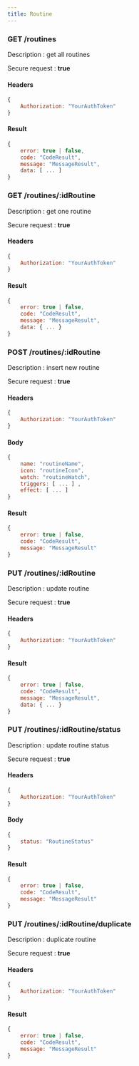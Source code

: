 ```yaml
---
title: Routine
---
```


### **GET** /routines

Description : get all routines

Secure request : **true**

#### Headers 

```js 
{
    Authorization: "YourAuthToken"
}
```

#### Result 

```js 
{
    error: true | false,
    code: "CodeResult",
    message: "MessageResult",
    data: [ ... ]
}
```

### **GET** /routines/:idRoutine

Description : get one routine

Secure request : **true**

#### Headers 

```js 
{
    Authorization: "YourAuthToken"
}
```

#### Result 

```js 
{
    error: true | false,
    code: "CodeResult",
    message: "MessageResult",
    data: { ... }
}
```

### **POST** /routines/:idRoutine

Description : insert new routine

Secure request : **true**

#### Headers 

```js 
{
    Authorization: "YourAuthToken"
}
```

#### Body 

```js 
{
    name: "routineName", 
    icon: "routineIcon", 
    watch: "routineWatch", 
    triggers: [ ... ] , 
    effect: [ ... ]
}
```

#### Result 

```js 
{
    error: true | false,
    code: "CodeResult",
    message: "MessageResult"
}
```

### **PUT** /routines/:idRoutine

Description : update routine

Secure request : **true**

#### Headers 

```js 
{
    Authorization: "YourAuthToken"
}
```

#### Result 

```js 
{
    error: true | false,
    code: "CodeResult",
    message: "MessageResult",
    data: { ... }
}
```

### **PUT** /routines/:idRoutine/status

Description : update routine status

Secure request : **true**

#### Headers 

```js 
{
    Authorization: "YourAuthToken"
}
```

#### Body

```js 
{
    status: "RoutineStatus"
}
```

#### Result 

```js 
{
    error: true | false,
    code: "CodeResult",
    message: "MessageResult"
}
```

### **PUT** /routines/:idRoutine/duplicate

Description : duplicate routine

Secure request : **true**

#### Headers 

```js 
{
    Authorization: "YourAuthToken"
}
```

#### Result 

```js 
{
    error: true | false,
    code: "CodeResult",
    message: "MessageResult"
}
```